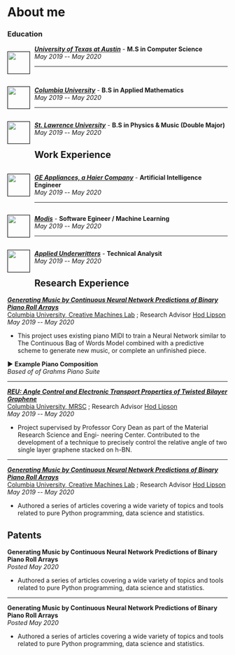 # About me

<!-- Place this tag in your head or just before your close body tag. -->

### Education

<div style="clear: left;">
    <p style="float: left; padding-right: 10px;"><img src="images/austin.png" height="50px" border="1px"></p>
</div>

**[*University of Texas at Austin*](https://jmhuer.github.io/data-science-blog/mini_book/_build/html/docs/computer-vision/object-detection.html)** - **M.S in Computer Science**
<br>
*May 2019 -- May 2020*

---

<div style="clear: left;">
    <p style="float: left; padding-right: 10px;"><img src="images/columbia.png" height="50px" border="1px"></p>
</div>


**[*Columbia University*](https://jmhuer.github.io/data-science-blog/mini_book/_build/html/docs/computer-vision/object-detection.html)** - **B.S in Applied Mathematics**
<br>
*May 2019 -- May 2020*

---

<div style="clear: left;">
    <p style="float: left; padding-right: 10px;"><img src="images/lawrence.png" height="50px" border="1px"></p>
</div>

**[*St. Lawrence University*](https://jmhuer.github.io/data-science-blog/mini_book/_build/html/docs/computer-vision/object-detection.html)** - **B.S in Physics & Music (Double Major)**
<br>
*May 2019 -- May 2020*


## Work Experience


<div style="clear: left;">
    <p style="float: left; padding-right: 10px;"><img src="images/Rj7iKklK_400x400.jpg" height="50px" border="1px"></p>
</div>

**[*GE Appliances, a Haier Company*](https://jmhuer.github.io/data-science-blog/mini_book/_build/html/docs/computer-vision/object-detection.html)** - **Artificial Intelligence Engineer**
<br>
*May 2019 -- May 2020*

---


<div style="clear: left;">
    <p style="float: left; padding-right: 10px;"><img src="images/fd.jpg" height="50px" border="1px"></p>
</div>

**[*Modis*](https://jmhuer.github.io/data-science-blog/mini_book/_build/html/docs/computer-vision/object-detection.html)** - **Software Egineer / Machine Learning**
<br>
*May 2019 -- May 2020*

---

<div style="clear: left;">
    <p style="float: left; padding-right: 10px;"><img src="images/0.jpeg" height="50px" border="1px"></p>
</div>

**[*Applied Underwritters*](https://jmhuer.github.io/data-science-blog/mini_book/_build/html/docs/computer-vision/object-detection.html)** - **Technical Analysit**
<br>
*May 2019 -- May 2020*


## Research Experience

**[*Generating Music by Continuous Neural Network Predictions of Binary Piano Roll Arrays*](http://sdsawtelle.github.io/blog/output/index.html)**
<br>
[Columbia University, Creative Machines Lab](https://github.com/jmhuer) ; Research Advisor  [Hod Lipson](https://github.com/jmhuer)
<br>
*May 2019 -- May 2020*

- This project uses existing piano MIDI to train a Neural Network similar to The Continuous Bag of Words Model combined with a predictive scheme to generate new music, or complete an unfinished piece.

▶️ **Example Piano Composition**  
*Based of of Grahms Piano Suite*
<!--<audio controls>-->
<!--  <source src="B2M.m4a" type="audio/mpeg">-->
<!--Your browser does not support the audio element.-->
<!--</audio>-->

----


**[*REU: Angle Control and Electronic Transport Properties of Twisted Bilayer Graphene*](http://sdsawtelle.github.io/blog/output/index.html)**
<br>
[Columbia University, MRSC](https://github.com/jmhuer) ; Research Advisor  [Hod Lipson](https://github.com/jmhuer)
<br>
*May 2019 -- May 2020*

- Project supervised by Professor Cory Dean as part of the Material Research Science and Engi- neering Center. Contributed to the development of a technique to precisely control the relative angle of two single layer graphene stacked on h-BN.

---


**[*Generating Music by Continuous Neural Network Predictions of Binary Piano Roll Arrays*](http://sdsawtelle.github.io/blog/output/index.html)**
<br>
[Columbia University, Creative Machines Lab](https://github.com/jmhuer) ; Research Advisor  [Hod Lipson](https://github.com/jmhuer)
<br>
*May 2019 -- May 2020*

- Authored a series of articles covering a wide variety of topics and tools related to pure Python programming, data science and statistics.


## Patents

**Generating Music by Continuous Neural Network Predictions of Binary Piano Roll Arrays**
<br>
*Posted May 2020*

- Authored a series of articles covering a wide variety of topics and tools related to pure Python programming, data science and statistics.

---

**Generating Music by Continuous Neural Network Predictions of Binary Piano Roll Arrays**
<br>
*Posted May 2020*

- Authored a series of articles covering a wide variety of topics and tools related to pure Python programming, data science and statistics.

<br>
<br>
<br>
